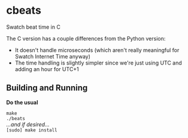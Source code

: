 # cbeats
Swatch beat time in C

The C version has a couple differences from the Python version:
* It doesn't handle microseconds (which aren't really meaningful for Swatch Internet Time anyway)
* The time handling is slightly simpler since we're just using UTC and adding an hour for UTC+1

## Building and Running
**Do the usual**  

`make`  
`./beats`  
*...and if desired...*  
`[sudo] make install`  
